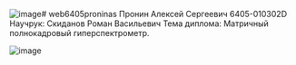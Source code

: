 ![image](https://github.com/user-attachments/assets/277af9cb-3edc-4037-8e1b-264d38550b3c)# web6405proninas
Пронин Алексей Сергеевич
6405-010302D
Научрук: Скиданов Роман Васильевич
Тема диплома: Матричный полнокадровый гиперспектрометр.


![image](https://github.com/user-attachments/assets/42d85581-7aeb-4abb-b459-86e2549c104d)


